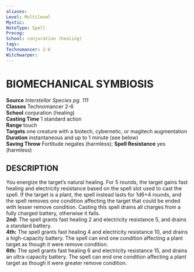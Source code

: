 ```yaml
---
aliases: 
Level: Multilevel
Mystic: 
NoteType: Spell
Precog: 
School: conjuration (healing) 
tags: 
Technomancer: 2-6
Witchwarper: 
---
```

# BIOMECHANICAL SYMBIOSIS

**Source** _Interstellar Species pg. 111_  
**Classes** Technomancer 2-6  
**School** conjuration (healing)  
**Casting Time** 1 standard action  
**Range** touch  
**Targets** one creature with a biotech, cybernetic, or magitech augmentation  
**Duration** instantaneous and up to 1 minute (see below)  
**Saving Throw** Fortitude negates (harmless); **Spell Resistance** yes (harmless)

## DESCRIPTION

You energize the target’s natural healing. For 5 rounds, the target gains fast healing and electricity resistance based on the spell slot used to cast the spell. If the target is a plant, the spell instead lasts for 1d6+4 rounds, and the spell removes one condition affecting the target that could be ended with lesser remove condition. Casting this spell drains all charges from a fully charged battery, otherwise it fails.  
**2nd:** The spell grants fast healing 2 and electricity resistance 5, and drains a standard battery.  
**4th:** The spell grants fast healing 4 and electricity resistance 10, and drains a high-capacity battery. The spell can end one condition affecting a plant target as though it were remove condition.  
**6th:** The spell grants fast healing 6 and electricity resistance 15, and drains an ultra-capacity battery. The spell can end one condition affecting a plant target as though it were greater remove condition.